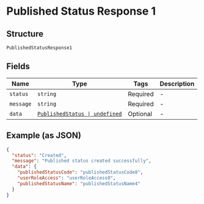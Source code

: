 
# Published Status Response 1

## Structure

`PublishedStatusResponse1`

## Fields

| Name | Type | Tags | Description |
|  --- | --- | --- | --- |
| `status` | `string` | Required | - |
| `message` | `string` | Required | - |
| `data` | [`PublishedStatus \| undefined`](../../doc/models/published-status.md) | Optional | - |

## Example (as JSON)

```json
{
  "status": "Created",
  "message": "Published status created successfully",
  "data": {
    "publishedStatusCode": "publishedStatusCode8",
    "userRoleAccess": "userRoleAccess0",
    "publishedStatusName": "publishedStatusName4"
  }
}
```

